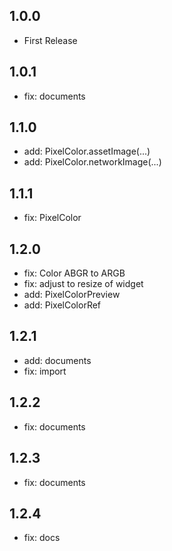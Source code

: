 ## 1.0.0

- First Release

## 1.0.1

- fix: documents

## 1.1.0

- add: PixelColor.assetImage(...)
- add: PixelColor.networkImage(...)

## 1.1.1

- fix: PixelColor

## 1.2.0

- fix: Color ABGR to ARGB
- fix: adjust to resize of widget
- add: PixelColorPreview
- add: PixelColorRef

## 1.2.1

- add: documents
- fix: import

## 1.2.2

- fix: documents

## 1.2.3

- fix: documents

## 1.2.4

- fix: docs
